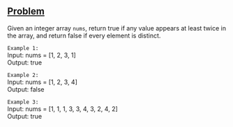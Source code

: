 ## [Problem](https://leetcode.com/problems/contains-duplicate/)

Given an integer array `nums`, return true if any value appears at least twice in the array, and return false if every element is distinct.

`Example 1:`  
Input: nums = [1, 2, 3, 1]  
Output: true

`Example 2:`  
Input: nums = [1, 2, 3, 4]  
Output: false

`Example 3:`  
Input: nums = [1, 1, 1, 3, 3, 4, 3, 2, 4, 2]  
Output: true